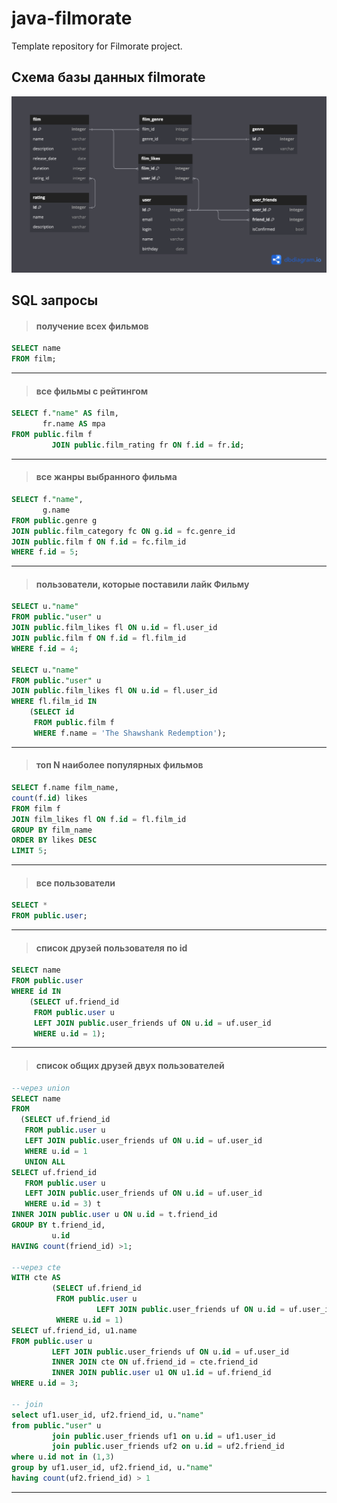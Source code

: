 # java-filmorate
Template repository for Filmorate project.

## Схема базы данных filmorate
![filmorate](src/main/resources/db-scheme/filmorate-db-scheme.png)

## SQL запросы

>#### получение всех фильмов
```sql
SELECT name
FROM film;
```
---
>#### все фильмы с рейтингом
```sql
SELECT f."name" AS film,
       fr.name AS mpa
FROM public.film f
         JOIN public.film_rating fr ON f.id = fr.id;
```
---
>#### все жанры выбранного фильма
```sql
SELECT f."name",
       g.name
FROM public.genre g
JOIN public.film_category fc ON g.id = fc.genre_id
JOIN public.film f ON f.id = fc.film_id
WHERE f.id = 5;
```
---
>#### пользователи, которые поставили лайк Фильму
```sql
SELECT u."name"
FROM public."user" u
JOIN public.film_likes fl ON u.id = fl.user_id
JOIN public.film f ON f.id = fl.film_id
WHERE f.id = 4;

SELECT u."name"
FROM public."user" u
JOIN public.film_likes fl ON u.id = fl.user_id
WHERE fl.film_id IN
    (SELECT id
     FROM public.film f
     WHERE f.name = 'The Shawshank Redemption');
```
---
>#### топ N наиболее популярных фильмов
```sql
SELECT f.name film_name,
count(f.id) likes
FROM film f
JOIN film_likes fl ON f.id = fl.film_id
GROUP BY film_name
ORDER BY likes DESC
LIMIT 5;
```
---
>#### все пользователи
```sql
SELECT *
FROM public.user;
```
---
>#### список друзей пользователя по id
```sql
SELECT name
FROM public.user
WHERE id IN
    (SELECT uf.friend_id
     FROM public.user u
     LEFT JOIN public.user_friends uf ON u.id = uf.user_id
     WHERE u.id = 1);
```
---
>#### список общих друзей двух пользователей
```sql
--через union
SELECT name
FROM
  (SELECT uf.friend_id
   FROM public.user u
   LEFT JOIN public.user_friends uf ON u.id = uf.user_id
   WHERE u.id = 1
   UNION ALL 
SELECT uf.friend_id
   FROM public.user u
   LEFT JOIN public.user_friends uf ON u.id = uf.user_id
   WHERE u.id = 3) t
INNER JOIN public.user u ON u.id = t.friend_id
GROUP BY t.friend_id,
         u.id
HAVING count(friend_id) >1;

--через cte
WITH cte AS
         (SELECT uf.friend_id
          FROM public.user u
                   LEFT JOIN public.user_friends uf ON u.id = uf.user_id
          WHERE u.id = 1)
SELECT uf.friend_id, u1.name
FROM public.user u
         LEFT JOIN public.user_friends uf ON u.id = uf.user_id
         INNER JOIN cte ON uf.friend_id = cte.friend_id
         INNER JOIN public.user u1 ON u1.id = uf.friend_id
WHERE u.id = 3;

-- join
select uf1.user_id, uf2.friend_id, u."name"
from public."user" u
         join public.user_friends uf1 on u.id = uf1.user_id
         join public.user_friends uf2 on u.id = uf2.friend_id
where u.id not in (1,3)
group by uf1.user_id, uf2.friend_id, u."name"
having count(uf2.friend_id) > 1
```
---


